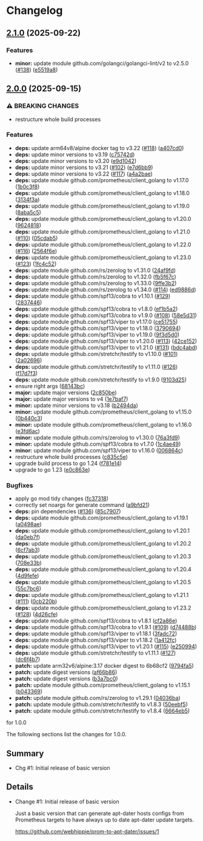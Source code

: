 # Changelog

## [2.1.0](https://github.com/webhippie/prom-to-apt-dater/compare/v2.0.0...v2.1.0) (2025-09-22)


### Features

* **minor:** update module github.com/golangci/golangci-lint/v2 to v2.5.0 ([#138](https://github.com/webhippie/prom-to-apt-dater/issues/138)) ([e5519a8](https://github.com/webhippie/prom-to-apt-dater/commit/e5519a8acefc307ddc6391d61c510325ccf4a9a5))

## [2.0.0](https://github.com/webhippie/prom-to-apt-dater/compare/v1.0.0...v2.0.0) (2025-09-15)


### ⚠ BREAKING CHANGES

* restructure whole build processes

### Features

* **deps:** update arm64v8/alpine docker tag to v3.22 ([#118](https://github.com/webhippie/prom-to-apt-dater/issues/118)) ([a407cd0](https://github.com/webhippie/prom-to-apt-dater/commit/a407cd02da2de16dec8cf8b6960976fc50bca853))
* **deps:** update minor versions to v3.19 ([c75742d](https://github.com/webhippie/prom-to-apt-dater/commit/c75742de7d93c6730731c44e32aaaba695960b4c))
* **deps:** update minor versions to v3.20 ([e9d1042](https://github.com/webhippie/prom-to-apt-dater/commit/e9d10423e6876a7e27f861250e57642968cd9555))
* **deps:** update minor versions to v3.21 ([#102](https://github.com/webhippie/prom-to-apt-dater/issues/102)) ([e7d6bb9](https://github.com/webhippie/prom-to-apt-dater/commit/e7d6bb9e9143c6661d62680a6c7841c0808024d5))
* **deps:** update minor versions to v3.22 ([#117](https://github.com/webhippie/prom-to-apt-dater/issues/117)) ([a4a2bae](https://github.com/webhippie/prom-to-apt-dater/commit/a4a2bae320e6b9a5db2419e44ef48a1b4910aa9e))
* **deps:** update module github.com/prometheus/client_golang to v1.17.0 ([1b0c3f8](https://github.com/webhippie/prom-to-apt-dater/commit/1b0c3f8585b786f9b426a7f6b2ad5fa442181846))
* **deps:** update module github.com/prometheus/client_golang to v1.18.0 ([3134f3a](https://github.com/webhippie/prom-to-apt-dater/commit/3134f3ac3a7713e607b732e7acbcc10bd00df443))
* **deps:** update module github.com/prometheus/client_golang to v1.19.0 ([8aba5c5](https://github.com/webhippie/prom-to-apt-dater/commit/8aba5c5c74bfa93ca2636078c3cf9494c0c7f48f))
* **deps:** update module github.com/prometheus/client_golang to v1.20.0 ([9624818](https://github.com/webhippie/prom-to-apt-dater/commit/9624818865a4703a42fab5512dbb92886c3ececb))
* **deps:** update module github.com/prometheus/client_golang to v1.21.0 ([#110](https://github.com/webhippie/prom-to-apt-dater/issues/110)) ([05cdab5](https://github.com/webhippie/prom-to-apt-dater/commit/05cdab5cab40ad52fc3cea22990cea2adad0b57f))
* **deps:** update module github.com/prometheus/client_golang to v1.22.0 ([#116](https://github.com/webhippie/prom-to-apt-dater/issues/116)) ([2564f6e](https://github.com/webhippie/prom-to-apt-dater/commit/2564f6eb0ac7eb3a60c02b60e5f5bd07a57db31b))
* **deps:** update module github.com/prometheus/client_golang to v1.23.0 ([#123](https://github.com/webhippie/prom-to-apt-dater/issues/123)) ([1fc4c52](https://github.com/webhippie/prom-to-apt-dater/commit/1fc4c529f4a507c0a33df60a80379501e99690d8))
* **deps:** update module github.com/rs/zerolog to v1.31.0 ([24af9fd](https://github.com/webhippie/prom-to-apt-dater/commit/24af9fdf964a4bd3978a8792d544f50c7a3d07da))
* **deps:** update module github.com/rs/zerolog to v1.32.0 ([fb5f67c](https://github.com/webhippie/prom-to-apt-dater/commit/fb5f67cbff60e7317314937602c248e409bb4c64))
* **deps:** update module github.com/rs/zerolog to v1.33.0 ([9ffe3b2](https://github.com/webhippie/prom-to-apt-dater/commit/9ffe3b203bd12b6d121f4afb7292c03e66b3210e))
* **deps:** update module github.com/rs/zerolog to v1.34.0 ([#114](https://github.com/webhippie/prom-to-apt-dater/issues/114)) ([ed9886d](https://github.com/webhippie/prom-to-apt-dater/commit/ed9886d05e437bcbb3c5097134b4c129953a99e6))
* **deps:** update module github.com/spf13/cobra to v1.10.1 ([#129](https://github.com/webhippie/prom-to-apt-dater/issues/129)) ([2837446](https://github.com/webhippie/prom-to-apt-dater/commit/2837446e8d34105c54c480f4e93040177a6aa96e))
* **deps:** update module github.com/spf13/cobra to v1.8.0 ([ef1b5a2](https://github.com/webhippie/prom-to-apt-dater/commit/ef1b5a2fc6d07a3e850a90c8bfe60484e98ec6ae))
* **deps:** update module github.com/spf13/cobra to v1.9.0 ([#108](https://github.com/webhippie/prom-to-apt-dater/issues/108)) ([58e5d31](https://github.com/webhippie/prom-to-apt-dater/commit/58e5d31968377acf0605337c6e01f4c1498bc012))
* **deps:** update module github.com/spf13/viper to v1.17.0 ([ce51755](https://github.com/webhippie/prom-to-apt-dater/commit/ce51755a32b91ea89f323f27733e5f0d2031209c))
* **deps:** update module github.com/spf13/viper to v1.18.0 ([3790694](https://github.com/webhippie/prom-to-apt-dater/commit/37906948a9f832a3ceddc8fff40aa5608e8a609f))
* **deps:** update module github.com/spf13/viper to v1.19.0 ([9f3d5d0](https://github.com/webhippie/prom-to-apt-dater/commit/9f3d5d0eb6df2b442caf070c88b8b59b4dbe435b))
* **deps:** update module github.com/spf13/viper to v1.20.0 ([#113](https://github.com/webhippie/prom-to-apt-dater/issues/113)) ([42ce152](https://github.com/webhippie/prom-to-apt-dater/commit/42ce1520a6eb43d9693f6d9323adeb2932627c7c))
* **deps:** update module github.com/spf13/viper to v1.21.0 ([#131](https://github.com/webhippie/prom-to-apt-dater/issues/131)) ([bdc4abd](https://github.com/webhippie/prom-to-apt-dater/commit/bdc4abd02bf9599020b387a6ddad78f1022fc1ab))
* **deps:** update module github.com/stretchr/testify to v1.10.0 ([#101](https://github.com/webhippie/prom-to-apt-dater/issues/101)) ([2a02696](https://github.com/webhippie/prom-to-apt-dater/commit/2a02696715976b60fe124fc832eae97b16eb3d64))
* **deps:** update module github.com/stretchr/testify to v1.11.0 ([#126](https://github.com/webhippie/prom-to-apt-dater/issues/126)) ([f17d7f3](https://github.com/webhippie/prom-to-apt-dater/commit/f17d7f31b44cf904b3dfe5ee9e7e0b0d1f17e911))
* **deps:** update module github.com/stretchr/testify to v1.9.0 ([9103d25](https://github.com/webhippie/prom-to-apt-dater/commit/9103d2574e8fd145e127c12e50f47e612be95b72))
* ensure right args ([68143bc](https://github.com/webhippie/prom-to-apt-dater/commit/68143bc6ee2a3e415c8a5a49ed08ccda24b0623a))
* **major:** update major versions ([2c850be](https://github.com/webhippie/prom-to-apt-dater/commit/2c850be66d851e024fb415363fa29ea0b75aa5cc))
* **major:** update major versions to v4 ([1e7baf7](https://github.com/webhippie/prom-to-apt-dater/commit/1e7baf72c6cef54523a216bb344abb849db0c546))
* **minor:** update minor versions to v3.18 ([b2494da](https://github.com/webhippie/prom-to-apt-dater/commit/b2494dad0e6a35bd64aeb35f0890d9fdb5a14f9f))
* **minor:** update module github.com/prometheus/client_golang to v1.15.0 ([0b440c3](https://github.com/webhippie/prom-to-apt-dater/commit/0b440c32ee70bdd7681bf803cfe9b32a3d1d2b60))
* **minor:** update module github.com/prometheus/client_golang to v1.16.0 ([e3fd6ac](https://github.com/webhippie/prom-to-apt-dater/commit/e3fd6aceeb8309ac2fb9d27e9ac5e7adef906ba0))
* **minor:** update module github.com/rs/zerolog to v1.30.0 ([76a3fd9](https://github.com/webhippie/prom-to-apt-dater/commit/76a3fd91004522810f0f43edeb007e40ad3244a0))
* **minor:** update module github.com/spf13/cobra to v1.7.0 ([1c4ae49](https://github.com/webhippie/prom-to-apt-dater/commit/1c4ae4945410bd9846b36c9615439e8fa0fab202))
* **minor:** update module github.com/spf13/viper to v1.16.0 ([006864c](https://github.com/webhippie/prom-to-apt-dater/commit/006864caf476f413199ef070f66d8b18f71586d2))
* restructure whole build processes ([c835c5e](https://github.com/webhippie/prom-to-apt-dater/commit/c835c5ef40d528f31c4e84432045e3190b89807a))
* upgrade build process to go 1.24 ([f781e14](https://github.com/webhippie/prom-to-apt-dater/commit/f781e14d9f0b1384f110b13737f769c0fa68535f))
* upgrade to go 1.23 ([e0c863e](https://github.com/webhippie/prom-to-apt-dater/commit/e0c863e1954765d28b7348d93fd84ebf4b92fac9))


### Bugfixes

* apply go mod tidy changes ([fc37318](https://github.com/webhippie/prom-to-apt-dater/commit/fc37318472e495755dfc41feebe5451d2a0443bf))
* correctly set noargs for generate command ([a9bfd21](https://github.com/webhippie/prom-to-apt-dater/commit/a9bfd219838ce882f58fe0a83e0a9c740c72083d))
* **deps:** pin dependencies ([#136](https://github.com/webhippie/prom-to-apt-dater/issues/136)) ([85c7907](https://github.com/webhippie/prom-to-apt-dater/commit/85c790751b6774ad491a760d9ed60ca28b92e915))
* **deps:** update module github.com/prometheus/client_golang to v1.19.1 ([a0498ae](https://github.com/webhippie/prom-to-apt-dater/commit/a0498ae9fa57f8861d30e633e03e68bb4b73b39b))
* **deps:** update module github.com/prometheus/client_golang to v1.20.1 ([da0eb7f](https://github.com/webhippie/prom-to-apt-dater/commit/da0eb7f42f5e7bb446b29cb674f868927bff3456))
* **deps:** update module github.com/prometheus/client_golang to v1.20.2 ([6cf7ab3](https://github.com/webhippie/prom-to-apt-dater/commit/6cf7ab3c869721f97ab9a5de1d244326fdffde5a))
* **deps:** update module github.com/prometheus/client_golang to v1.20.3 ([708e33b](https://github.com/webhippie/prom-to-apt-dater/commit/708e33b082466124726168de1fec9cc786749ec4))
* **deps:** update module github.com/prometheus/client_golang to v1.20.4 ([4d9fefe](https://github.com/webhippie/prom-to-apt-dater/commit/4d9fefe428c7bd033b4b6fb09708c18a674aa557))
* **deps:** update module github.com/prometheus/client_golang to v1.20.5 ([55c7bc6](https://github.com/webhippie/prom-to-apt-dater/commit/55c7bc60e9e0ee215d9806a4527fdbe8596b2339))
* **deps:** update module github.com/prometheus/client_golang to v1.21.1 ([#111](https://github.com/webhippie/prom-to-apt-dater/issues/111)) ([0cb220b](https://github.com/webhippie/prom-to-apt-dater/commit/0cb220b2d64309e9ce464b4a0c9fb3243b6d8563))
* **deps:** update module github.com/prometheus/client_golang to v1.23.2 ([#128](https://github.com/webhippie/prom-to-apt-dater/issues/128)) ([4d26cfe](https://github.com/webhippie/prom-to-apt-dater/commit/4d26cfe3df127b53ca37df3c10ee3fdb9b9b5c44))
* **deps:** update module github.com/spf13/cobra to v1.8.1 ([cf2a86e](https://github.com/webhippie/prom-to-apt-dater/commit/cf2a86e0ab3671115ac0bc3f16bdc71affa3f39a))
* **deps:** update module github.com/spf13/cobra to v1.9.1 ([#109](https://github.com/webhippie/prom-to-apt-dater/issues/109)) ([d74488b](https://github.com/webhippie/prom-to-apt-dater/commit/d74488bb8f97febfbdd06af239e616497585ff6d))
* **deps:** update module github.com/spf13/viper to v1.18.1 ([3fadc72](https://github.com/webhippie/prom-to-apt-dater/commit/3fadc728e65e97458f45596c265045132861cbb1))
* **deps:** update module github.com/spf13/viper to v1.18.2 ([1a412fc](https://github.com/webhippie/prom-to-apt-dater/commit/1a412fc21fe99ad45a343f0653403c32c704a7a1))
* **deps:** update module github.com/spf13/viper to v1.20.1 ([#115](https://github.com/webhippie/prom-to-apt-dater/issues/115)) ([e250994](https://github.com/webhippie/prom-to-apt-dater/commit/e2509940f2bb00369e11a52ce5bf163bc231db49))
* **deps:** update module github.com/stretchr/testify to v1.11.1 ([#127](https://github.com/webhippie/prom-to-apt-dater/issues/127)) ([dc6f4b7](https://github.com/webhippie/prom-to-apt-dater/commit/dc6f4b78e6090971486066c7b864e9bc2d25da4c))
* **patch:** update arm32v6/alpine:3.17 docker digest to 6b68cf2 ([9794fa5](https://github.com/webhippie/prom-to-apt-dater/commit/9794fa52f9778d788762f5520408a5a4e2ccfd6d))
* **patch:** update digest versions ([af66b86](https://github.com/webhippie/prom-to-apt-dater/commit/af66b86ab715f44987c3a9fdb2beb3ca0fb4adfd))
* **patch:** update digest versions ([b3a7bc0](https://github.com/webhippie/prom-to-apt-dater/commit/b3a7bc096177666f8e237e83e1351a6a08b70cb4))
* **patch:** update module github.com/prometheus/client_golang to v1.15.1 ([b043369](https://github.com/webhippie/prom-to-apt-dater/commit/b04336924b89a9750b58cd0e20e78cd7159cc961))
* **patch:** update module github.com/rs/zerolog to v1.29.1 ([04036ba](https://github.com/webhippie/prom-to-apt-dater/commit/04036badf1d9ff293153b074d9f260ce91437d3a))
* **patch:** update module github.com/stretchr/testify to v1.8.3 ([50eebf5](https://github.com/webhippie/prom-to-apt-dater/commit/50eebf54ff4778e1d917961b79633271d7194326))
* **patch:** update module github.com/stretchr/testify to v1.8.4 ([6664eb5](https://github.com/webhippie/prom-to-apt-dater/commit/6664eb5de21ef40f9524994b6c167177988c612b))

for 1.0.0

The following sections list the changes for 1.0.0.

## Summary

 * Chg #1: Initial release of basic version

## Details

 * Change #1: Initial release of basic version

   Just a basic version that can generate apt-dater hosts configs from Prometheus
   targets to have always up to date apt-dater update targets.

   https://github.com/webhippie/prom-to-apt-dater/issues/1
